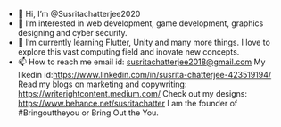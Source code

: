 - 👋 Hi, I’m @Susritachatterjee2020
- 👀 I’m interested in web development, game development, graphics designing and cyber security.
- 🌱 I’m currently learning Flutter, Unity and many more things. I love to explore this vast computing field and inovate new concepts.
- 📫 How to reach me 
email id: susritachatterjee2018@gmail.com
My likedin id:https://www.linkedin.com/in/susrita-chatterjee-423519194/
Read my blogs on marketing and copywriting: https://writerightcontent.medium.com/
Check out my designs: https://www.behance.net/susritachatter
I am the founder of #Bringouttheyou or Bring Out the You. 



<!---
Susritachatterjee2020/Susritachatterjee2020 is a ✨ special ✨ repository because its `README.md` (this file) appears on your GitHub profile.
You can click the Preview link to take a look at your changes.
--->
